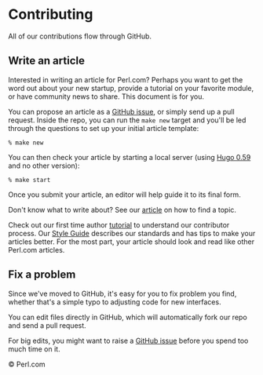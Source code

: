 Contributing
============

All of our contributions flow through GitHub.

## Write an article

Interested in writing an article for Perl.com? Perhaps you want to get the word out about your new startup, provide a tutorial on your favorite module, or have community news to share. This document is for you.

You can propose an article as a [GitHub issue](https://github.com/tpf/perldotcom/issues), or simply send up a pull request. Inside the repo, you can run the `make new` target and you'll be led through the questions to set up your initial article template:

	% make new

You can then check your article by starting a local server (using [Hugo 0.59](https://gohugo.io/news/0.59.0-relnotes/) and no other version):

	% make start

Once you submit your article, an editor will help guide it to its final form.

Don't know what to write about? See our [article](https://www.perl.com/article/how-to-find-a-programming-topic-to-write-about/) on how to find a topic.

Check out our first time author [tutorial](https://www.perl.com/article/how-to-write-your-first-article-for-perl-com/) to understand our contributor process.  Our [Style Guide](STYLE-GUIDE.md) describes our standards and has tips to make your articles better. For the most part, your article should look and read like other Perl.com articles.

## Fix a problem

Since we've moved to GitHub, it's easy for you to fix problem you find, whether that's a simple typo to adjusting code for new interfaces.

You can edit files directly in GitHub, which will automatically fork our repo and send a pull request.

For big edits, you might want to raise a [GitHub issue](https://github.com/tpf/perldotcom/issues) before you spend too much time on it.

&copy; Perl.com
